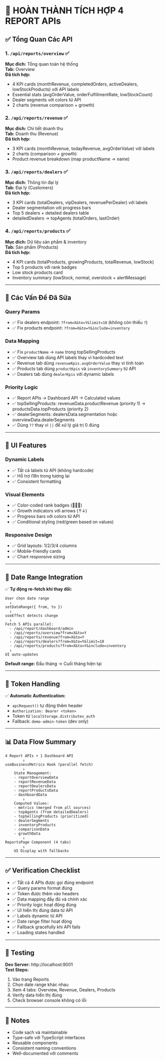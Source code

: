 # 🎉 HOÀN THÀNH TÍCH HỢP 4 REPORT APIs

## ✅ Tổng Quan Các API

### 1. `/api/reports/overview` ✅
**Mục đích:** Tổng quan toàn hệ thống  
**Tab:** Overview  
**Đã tích hợp:**
- 4 KPI cards (monthRevenue, completedOrders, activeDealers, lowStockProducts) với API labels
- Essential stats (avgOrderValue, orderFulfillmentRate, lowStockCount)
- Dealer segments với colors từ API
- 2 charts (revenue comparison + growth)

### 2. `/api/reports/revenue` ✅
**Mục đích:** Chi tiết doanh thu  
**Tab:** Doanh thu (Revenue)  
**Đã tích hợp:**
- 3 KPI cards (monthRevenue, todayRevenue, avgOrderValue) với labels
- 2 charts (comparison + growth)
- Product revenue breakdown (map productName → name)

### 3. `/api/reports/dealers` ✅
**Mục đích:** Thông tin đại lý  
**Tab:** Đại lý (Customers)  
**Đã tích hợp:**
- 3 KPI cards (totalDealers, vipDealers, revenuePerDealer) với labels
- Dealer segmentation với progress bars
- Top 5 dealers + detailed dealers table
- detailedDealers → topAgents (totalOrders, lastOrder)

### 4. `/api/reports/products` ✅
**Mục đích:** Dữ liệu sản phẩm & inventory  
**Tab:** Sản phẩm (Products)  
**Đã tích hợp:**
- 4 KPI cards (totalProducts, growingProducts, totalRevenue, lowStock)
- Top 5 products với rank badges
- Low stock products card
- Inventory summary (lowStock, normal, overstock + alertMessage)

---

## 🔧 Các Vấn Đề Đã Sửa

### Query Params
- ✅ Fix dealers endpoint: `?from=X&to=Y&limit=10` (không còn thiếu `?`)
- ✅ Fix products endpoint: `?from=X&to=Y&include=inventory`

### Data Mapping
- ✅ Fix `productName` → `name` trong topSellingProducts
- ✅ Overview tab dùng API labels thay vì hardcoded text
- ✅ Revenue tab dùng `revenueKpis.avgOrderValue` thay vì tính toán
- ✅ Products tab dùng `productKpis` và `inventorySummary` từ API
- ✅ Dealers tab dùng `dealerKpis` với dynamic labels

### Priority Logic
- ✅ Report APIs → Dashboard API → Calculated values
- ✅ topSellingProducts: revenueData.productRevenue (priority 1) → productsData.topProducts (priority 2)
- ✅ dealerSegments: dealersData.segmentation hoặc overviewData.dealerSegments
- ✅ Dùng `??` thay vì `||` để xử lý giá trị 0 đúng

---

## 🎨 UI Features

### Dynamic Labels
- ✅ Tất cả labels từ API (không hardcode)
- ✅ Hỗ trợ i18n trong tương lai
- ✅ Consistent formatting

### Visual Elements
- ✅ Color-coded rank badges (🥇🥈🥉)
- ✅ Growth indicators với arrows (↑↓)
- ✅ Progress bars với colors từ API
- ✅ Conditional styling (red/green based on values)

### Responsive Design
- ✅ Grid layouts: 1/2/3/4 columns
- ✅ Mobile-friendly cards
- ✅ Chart responsive sizing

---

## 🔄 Date Range Integration

✅ **Tự động re-fetch khi thay đổi:**
```
User chọn date range
  ↓
setDateRange({ from, to })
  ↓
useEffect detects change
  ↓
Fetch 5 APIs parallel:
  - /api/report/dashboard/admin
  - /api/reports/overview?from=X&to=Y
  - /api/reports/revenue?from=X&to=Y
  - /api/reports/dealers?from=X&to=Y&limit=10
  - /api/reports/products?from=X&to=Y&include=inventory
  ↓
UI auto-updates
```

**Default range:** Đầu tháng → Cuối tháng hiện tại

---

## 🔐 Token Handling

✅ **Automatic Authentication:**
- `apiRequest()` tự động thêm header
- `Authorization: Bearer <token>`
- Token từ `localStorage.distributex_auth`
- Fallback: `demo-admin-token` (dev only)

---

## 📊 Data Flow Summary

```
4 Report APIs + 1 Dashboard API
        ↓
useBusinessMetrics Hook (parallel fetch)
        ↓
    State Management:
    - reportOverviewData
    - reportRevenueData  
    - reportDealersData
    - reportProductsData
    - dashboardData
        ↓
    Computed Values:
    - metrics (merged from all sources)
    - topAgents (from detailedDealers)
    - topSellingProducts (prioritized)
    - dealerSegments
    - inventoryProducts
    - comparisonData
    - growthData
        ↓
ReportsPage Component (4 tabs)
        ↓
    UI Display with fallbacks
```

---

## ✅ Verification Checklist

- ✅ Tất cả 4 APIs được gọi đúng endpoint
- ✅ Query params format đúng
- ✅ Token được thêm vào headers
- ✅ Data mapping đầy đủ và chính xác
- ✅ Priority logic hoạt động đúng
- ✅ UI hiển thị đúng data từ API
- ✅ Labels dynamic từ API
- ✅ Date range filter hoạt động
- ✅ Fallback gracefully khi API fails
- ✅ Loading states handled

---

## 🚀 Testing

**Dev Server:** http://localhost:9001  
**Test Steps:**
1. Vào trang Reports
2. Chọn date range khác nhau
3. Xem 4 tabs: Overview, Revenue, Dealers, Products
4. Verify data hiển thị đúng
5. Check browser console không có lỗi

---

## 📝 Notes

- Code sạch và maintainable
- Type-safe với TypeScript interfaces
- Reusable components
- Consistent naming conventions
- Well-documented với comments
